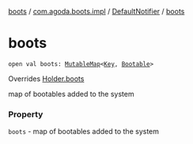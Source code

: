 [boots](../../index.md) / [com.agoda.boots.impl](../index.md) / [DefaultNotifier](index.md) / [boots](./boots.md)

# boots

`open val boots: `[`MutableMap`](https://kotlinlang.org/api/latest/jvm/stdlib/kotlin.collections/-mutable-map/index.html)`<`[`Key`](../../com.agoda.boots/-key/index.md)`, `[`Bootable`](../../com.agoda.boots/-bootable/index.md)`>`

Overrides [Holder.boots](../../com.agoda.boots/-holder/boots.md)

map of bootables added to the system

### Property

`boots` - map of bootables added to the system